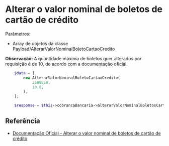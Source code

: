 # Alterar o valor nominal de boletos de cartão de crédito

Parâmetros:
- Array de objetos da classe Payload/AlterarValorNominalBoletoCartaoCredito

<b>Observação: </b>A quantidade máxima de boletos quer alterados por requisição é de 10, de acordo com a documentação oficial.

```php
    $data = [
        new AlterarValorNominalBoletoCartaoCredito(
            2588658,
            10.0,
        ),
    ];

    $response = $this->cobrancaBancaria->alterarValorNominalBoletosCartaoCredito($data);
```

## Referência

- [Documentação Oficial - Alterar o valor nominal de boletos de cartão de crédito](https://documenter.getpostman.com/view/20565799/Uzs6yNhe#97aa592b-09a2-49cc-8641-c2dfe343c50c)